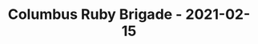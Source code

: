 ---
layout: post
title: Columbus Ruby Brigade - 2021-02-15
datetime: '2021-02-15 18:00:00 -0500'
name: Columbus Ruby Brigade
external_url: https://www.meetup.com/columbusrb/events/275081443/
online_event: true
year_month: 2021-02
---